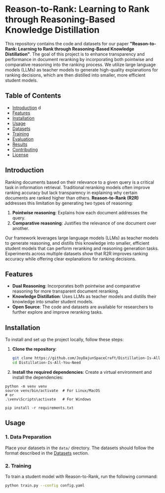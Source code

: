 # Reason-to-Rank: Learning to Rank through Reasoning-Based Knowledge Distillation

This repository contains the code and datasets for our paper **"Reason-to-Rank: Learning to Rank through Reasoning-Based Knowledge Distillation"**. The goal of this project is to enhance transparency and performance in document reranking by incorporating both pointwise and comparative reasoning into the ranking process. We utilize large language models (LLMs) as teacher models to generate high-quality explanations for ranking decisions, which are then distilled into smaller, more efficient student models.

## Table of Contents

- [Introduction](#introduction) d
- [Features](#features)
- [Installation](#installation)
- [Usage](#usage)
- [Datasets](#datasets)
- [Training](#training)
- [Evaluation](#evaluation)
- [Results](#results)
- [Contributing](#contributing)
- [License](#license)

## Introduction

Ranking documents based on their relevance to a given query is a critical task in information retrieval. Traditional reranking models often improve ranking accuracy but lack transparency in explaining why certain documents are ranked higher than others. **Reason-to-Rank (R2R)** addresses this limitation by generating two types of reasoning:
1. **Pointwise reasoning**: Explains how each document addresses the query.
2. **Comparative reasoning**: Justifies the relevance of one document over another.

Our framework leverages large language models (LLMs) as teacher models to generate reasoning, and distills this knowledge into smaller, efficient student models that can perform reranking and reasoning generation tasks. Experiments across multiple datasets show that R2R improves ranking accuracy while offering clear explanations for ranking decisions.

## Features

- **Dual Reasoning**: Incorporates both pointwise and comparative reasoning for more transparent document reranking.
- **Knowledge Distillation**: Uses LLMs as teacher models and distills their knowledge into smaller student models.
- **Open Source**: The code and datasets are available for researchers to further explore and improve reranking tasks.

## Installation

To install and set up the project locally, follow these steps:

1. **Clone the repository**:

   ```bash
   git clone https://github.com/JoyDajunSpaceCraft/Distillation-Is-All-You-Need.git
   cd Distillation-Is-All-You-Need
   ```
2. **Install the required dependencies**:
Create a virtual environment and install the dependencies:
```
python -m venv venv
source venv/bin/activate  # For Linux/MacOS
# or
.\venv\Scripts\activate   # For Windows

pip install -r requirements.txt
```

## Usage

### 1. Data Preparation

Place your datasets in the `data/` directory. The datasets should follow the format described in the [Datasets](#datasets) section.

### 2. Training

To train a student model with Reason-to-Rank, run the following command:

```bash
python train.py --config config.yaml
```

